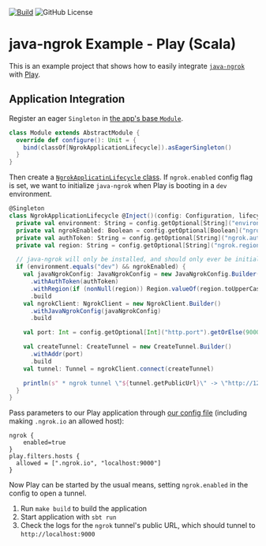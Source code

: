 [![Build](https://github.com/alexdlaird/java-ngrok-example-play/actions/workflows/build.yml/badge.svg)](https://github.com/alexdlaird/java-ngrok-example-play/actions/workflows/build.yml)
![GitHub License](https://img.shields.io/github/license/alexdlaird/java-ngrok-example-play)

# java-ngrok Example - Play (Scala)

This is an example project that shows how to easily integrate [`java-ngrok`](https://github.com/alexdlaird/java-ngrok)
with [Play](https://www.playframework.com/).

## Application Integration

Register an eager `Singleton` in [the app's base `Module`](https://github.com/alexdlaird/java-ngrok-example-play/blob/main/app/Module.scala).

```scala
class Module extends AbstractModule {
  override def configure(): Unit = {
    bind(classOf[NgrokApplicationLifecycle]).asEagerSingleton()
  }
}
```

Then create a [`NgrokApplicatinLifecycle` class](https://github.com/alexdlaird/java-ngrok-example-play/blob/main/app/services/NgrokApplicationLifecycle.scala).
If `ngrok.enabled` config flag is set, we want to initialize `java-ngrok` when Play is booting in a `dev` environment.

```scala
@Singleton
class NgrokApplicationLifecycle @Inject()(config: Configuration, lifecycle: ApplicationLifecycle) {
  private val environment: String = config.getOptional[String]("environment").getOrElse("production")
  private val ngrokEnabled: Boolean = config.getOptional[Boolean]("ngrok.enabled").getOrElse(false)
  private val authToken: String = config.getOptional[String]("ngrok.authToken").orNull
  private val region: String = config.getOptional[String]("ngrok.region").orNull

  // java-ngrok will only be installed, and should only ever be initialized, in a dev environment
  if (environment.equals("dev") && ngrokEnabled) {
    val javaNgrokConfig: JavaNgrokConfig = new JavaNgrokConfig.Builder()
      .withAuthToken(authToken)
      .withRegion(if (nonNull(region)) Region.valueOf(region.toUpperCase) else null)
      .build
    val ngrokClient: NgrokClient = new NgrokClient.Builder()
      .withJavaNgrokConfig(javaNgrokConfig)
      .build

    val port: Int = config.getOptional[Int]("http.port").getOrElse(9000)

    val createTunnel: CreateTunnel = new CreateTunnel.Builder()
      .withAddr(port)
      .build
    val tunnel: Tunnel = ngrokClient.connect(createTunnel)

    println(s" * ngrok tunnel \"${tunnel.getPublicUrl}\" -> \"http://127.0.0.1:$port\"")
  }
}
```

Pass parameters to our Play application through
[our config file](https://github.com/alexdlaird/java-ngrok-example-play/blob/main/conf/application.conf) (including
making `.ngrok.io` an allowed host):

```
ngrok {
    enabled=true
}
play.filters.hosts {
  allowed = [".ngrok.io", "localhost:9000"]
}
```

Now Play can be started by the usual means, setting `ngrok.enabled` in the config to open a tunnel.

1. Run `make build` to build the application
1. Start application with `sbt run`
1. Check the logs for the `ngrok` tunnel's public URL, which should tunnel to  `http://localhost:9000`
